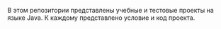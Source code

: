 В этом репозитории представлены учебные и тестовые проекты на языке Java. К каждому представлено условие и код проекта.

